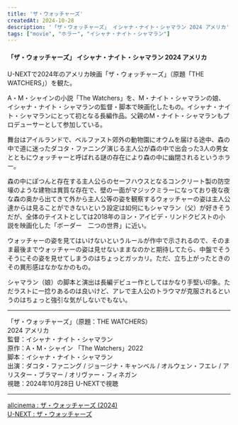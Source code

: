 ```yaml
---
title: 'ザ・ウォッチャーズ'
createdAt: 2024-10-28
description: '「ザ・ウォッチャーズ」 イシャナ・ナイト・シャマラン 2024 アメリカ'
tags: ["movie", "ホラー", "イシャナ・ナイト・シャマラン"]
---
```


#### 「ザ・ウォッチャーズ」 イシャナ・ナイト・シャマラン 2024 アメリカ

U-NEXTで2024年のアメリカ映画「ザ・ウォッチャーズ」（原題「THE WATCHERS」）を観た。

A・M・シャインの小説「The Watchers」を、M・ナイト・シャマランの娘、イシャナ・ナイト・シャマランの監督・脚本で映画化したもの。イシャナ・ナイト・シャマランにとって初となる長編作品。父親のM・ナイト・シャマランもプロデューサーとして参加している。

舞台はアイルランドで、ベルファスト郊外の動物園にオウムを届ける途中、森の中で道に迷ったダコタ・ファニング演じる主人公が森の中で出会った3人の男女とともにウォッチャーと呼ばれる謎の存在により森の中に幽閉されるというホラー。

森の中にぽつんと存在する主人公らのセーフハウスとなるコンクリート製の防空壕のような建物は異質な存在で、壁の一面がマジックミラーになっており夜な夜な森の奥から出てきて外から主人公等の姿を観察するウォッチャーの姿は主人公達からは見ることができないという設定は如何にもシャマラン（父）が好きそうだが、全体のテイストとしては2018年のヨン・アイビデ・リンドクビストの小説を映画化した「ボーダー　二つの世界」に近い。

ウォッチャーの姿を見てはいけないというルールが作中で示されるので、そのまま最後までウォッチャーの姿は見せないままなのかと期待してたら、中盤でそうそうにその姿を見せてしまうのはちょっとガッカリ。ただ、立ち上がったときのその異形感はなかなかのもの。

シャマラン（娘）の脚本と演出は長編デビュー作としてはかなり手堅い印象。ただラストに一捻りあるのは良いけど、アレで主人公のトラウマが克服されるというのはちょっと強引な気がしないでもない。

---
「ザ・ウォッチャーズ」（原題：THE WATCHERS）   
2024 アメリカ  
監督：イシャナ・ナイト・シャマラン   
原作：A・M・シャイン 「The Watchers」2022  
脚本：イシャナ・ナイト・シャマラン   
出演：ダコタ・ファニング / ジョージナ・キャンベル / オルウェン・フエレ / アリスター・ブラマー / オリヴァー・フィネガン  
視聴：2024年10月28日 U-NEXTで視聴  

---

[allcinema : ザ・ウォッチャーズ \(2024\)](https://www.allcinema.net/cinema/393918)  
[U-NEXT : ザ・ウォッチャーズ](https://video-share.unext.jp/video/title/SID0158346?utm_source=copy&utm_medium=social&utm_campaign=nonad-sns&rid=PM045240761)
